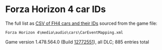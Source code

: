 # Forza Horizon 4 car IDs
The full list as [CSV of FH4 cars and their IDs](FH4%20car%20IDs.csv) sourced from the game file:
```
Forza Horizon 4\media\audio\cars\CarEventMapping.xml
```
Game version 1.478.564.0 (Build [12772551](https://steamdb.info/app/1293830/patchnotes/)), all DLC; 885 entries total

<!--
  HOW TO STYLE YOUR TEXT ON GitHub

  You can mix some HTML with the Markdown syntax
    https://github.com/tchapi/markdown-cheatsheet
    https://github.github.com/gfm/
-->

